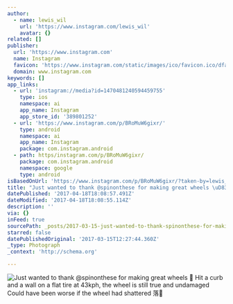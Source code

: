 ```yaml
---
author:
  - name: lewis_wil
    url: 'https://www.instagram.com/lewis_wil'
    avatar: {}
related: []
publisher:
  url: 'https://www.instagram.com'
  name: Instagram
  favicon: 'https://www.instagram.com/static/images/ico/favicon.ico/dfa85bb1fd63.ico'
  domain: www.instagram.com
keywords: []
app_links:
  - url: 'instagram://media?id=1470481240594459755'
    type: ios
    namespace: ai
    app_name: Instagram
    app_store_id: '389801252'
  - url: 'https://www.instagram.com/p/BRoMuW6gixr/'
    type: android
    namespace: ai
    app_name: Instagram
    package: com.instagram.android
  - path: https/instagram.com/p/BRoMuW6gixr/
    package: com.instagram.android
    namespace: google
    type: android
isBasedOnUrl: 'https://www.instagram.com/p/BRoMuW6gixr/?taken-by=lewis_wil'
title: "Just wanted to thank @spinonthese for making great wheels \uD83D\uDC4C Hit a curb and a wall on a flat tire at 43kph, the wheel is still true and undamaged Could have been worse if the wheel had shattered \uD83E\uDD18\uD83C\uDFFC"
datePublished: '2017-04-18T18:08:57.491Z'
dateModified: '2017-04-18T18:08:55.114Z'
description: ''
via: {}
inFeed: true
sourcePath: _posts/2017-03-15-just-wanted-to-thank-spinonthese-for-making-great-wheels.md
starred: false
datePublishedOriginal: '2017-03-15T12:27:44.360Z'
_type: Photograph
_context: 'http://schema.org'

---
```

![Just wanted to thank @spinonthese for making great wheels  Hit a curb and a wall on a flat tire at 43kph, the wheel is still true and undamaged Could have been worse if the wheel had shattered 落](https://scontent.cdninstagram.com/t51.2885-15/s640x640/sh0.08/e35/17268161_1129844060472224_1750983653191581696_n.jpg)